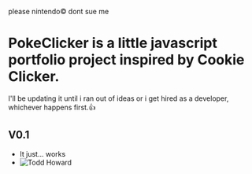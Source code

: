 please nintendo© dont sue me
# PokeClicker is a little javascript portfolio project inspired by Cookie Clicker.

I'll be updating it until i ran out of ideas or i get hired as a developer, whichever happens first.👍


## V0.1
- It just... works
- ![Todd Howard](https://pbs.twimg.com/profile_images/1115458989435772929/D_n_kHlO_400x400.jpg)
